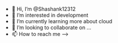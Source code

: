 - 👋 Hi, I’m @Shashank12312
- 👀 I’m interested in development
- 🌱 I’m currently learning more about cloud
- 💞️ I’m looking to collaborate on ...
- 📫 How to reach me --> 

<!---
Shashank12312/Shashank12312 is a ✨ special ✨ repository because its `README.md` (this file) appears on your GitHub profile.
You can click the Preview link to take a look at your changes.
--->
